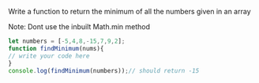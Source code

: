 Write a function to return the minimum of all the numbers given in an array

Note: Dont use the inbuilt Math.min method

```js
let numbers = [-5,4,8,-15,7,9,2];
function findMinimum(nums){
// write your code here
}
console.log(findMinimum(numbers));// should return -15
```
